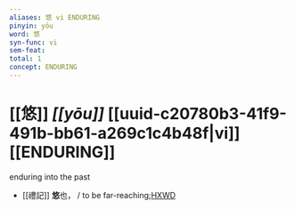 ```yaml
---
aliases: 悠 vi ENDURING
pinyin: yōu
word: 悠
syn-func: vi
sem-feat: 
total: 1
concept: ENDURING 
---
```

# [[悠]] *[[yōu]]*  [[uuid-c20780b3-41f9-491b-bb61-a269c1c4b48f|vi]] [[ENDURING]]
enduring into the past
 - [[禮記]] **悠**也， / to be far-reaching;[HXWD](https://hxwd.org/textview.html?location=KR1d0052_tls_032-23a.44)